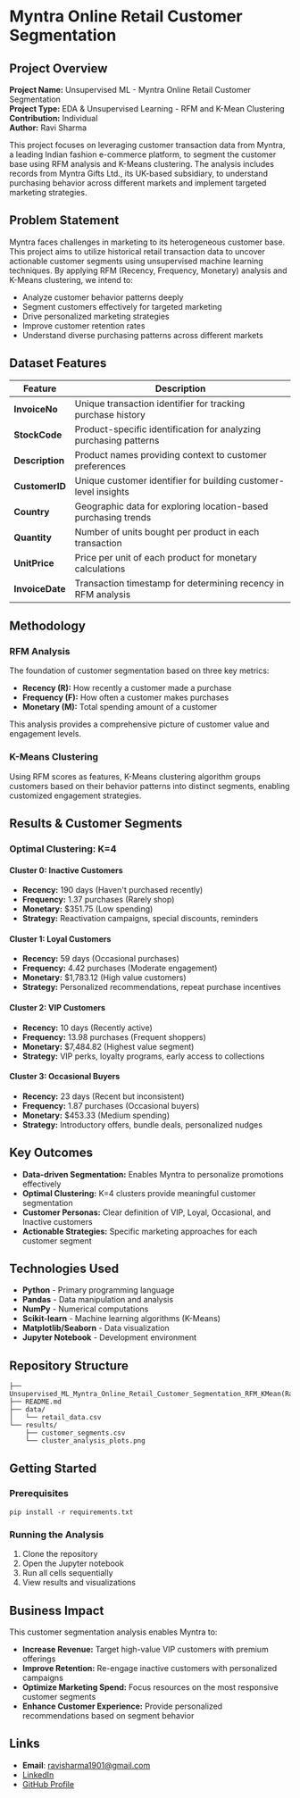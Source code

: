 # Myntra Online Retail Customer Segmentation

## Project Overview

**Project Name:** Unsupervised ML - Myntra Online Retail Customer Segmentation  
**Project Type:** EDA & Unsupervised Learning - RFM and K-Mean Clustering  
**Contribution:** Individual  
**Author:** Ravi Sharma

This project focuses on leveraging customer transaction data from Myntra, a leading Indian fashion e-commerce platform, to segment the customer base using RFM analysis and K-Means clustering. The analysis includes records from Myntra Gifts Ltd., its UK-based subsidiary, to understand purchasing behavior across different markets and implement targeted marketing strategies.

## Problem Statement

Myntra faces challenges in marketing to its heterogeneous customer base. This project aims to utilize historical retail transaction data to uncover actionable customer segments using unsupervised machine learning techniques. By applying RFM (Recency, Frequency, Monetary) analysis and K-Means clustering, we intend to:

- Analyze customer behavior patterns deeply
- Segment customers effectively for targeted marketing
- Drive personalized marketing strategies
- Improve customer retention rates
- Understand diverse purchasing patterns across different markets

## Dataset Features

| Feature | Description |
|---------|-------------|
| **InvoiceNo** | Unique transaction identifier for tracking purchase history |
| **StockCode** | Product-specific identification for analyzing purchasing patterns |
| **Description** | Product names providing context to customer preferences |
| **CustomerID** | Unique customer identifier for building customer-level insights |
| **Country** | Geographic data for exploring location-based purchasing trends |
| **Quantity** | Number of units bought per product in each transaction |
| **UnitPrice** | Price per unit of each product for monetary calculations |
| **InvoiceDate** | Transaction timestamp for determining recency in RFM analysis |

## Methodology

### RFM Analysis
The foundation of customer segmentation based on three key metrics:

- **Recency (R):** How recently a customer made a purchase
- **Frequency (F):** How often a customer makes purchases  
- **Monetary (M):** Total spending amount of a customer

This analysis provides a comprehensive picture of customer value and engagement levels.

### K-Means Clustering
Using RFM scores as features, K-Means clustering algorithm groups customers based on their behavior patterns into distinct segments, enabling customized engagement strategies.

## Results & Customer Segments

### Optimal Clustering: K=4

#### Cluster 0: Inactive Customers
- **Recency:** 190 days (Haven't purchased recently)
- **Frequency:** 1.37 purchases (Rarely shop)
- **Monetary:** $351.75 (Low spending)
- **Strategy:** Reactivation campaigns, special discounts, reminders

#### Cluster 1: Loyal Customers
- **Recency:** 59 days (Occasional purchases)
- **Frequency:** 4.42 purchases (Moderate engagement)
- **Monetary:** $1,783.12 (High value customers)
- **Strategy:** Personalized recommendations, repeat purchase incentives

#### Cluster 2: VIP Customers
- **Recency:** 10 days (Recently active)
- **Frequency:** 13.98 purchases (Frequent shoppers)
- **Monetary:** $7,484.82 (Highest value segment)
- **Strategy:** VIP perks, loyalty programs, early access to collections

#### Cluster 3: Occasional Buyers 
- **Recency:** 23 days (Recent but inconsistent)
- **Frequency:** 1.87 purchases (Occasional buyers)
- **Monetary:** $453.33 (Medium spending)
- **Strategy:** Introductory offers, bundle deals, personalized nudges

## Key Outcomes

- **Data-driven Segmentation:** Enables Myntra to personalize promotions effectively
- **Optimal Clustering:** K=4 clusters provide meaningful customer segmentation
- **Customer Personas:** Clear definition of VIP, Loyal, Occasional, and Inactive customers
- **Actionable Strategies:** Specific marketing approaches for each customer segment

## Technologies Used

- **Python** - Primary programming language
- **Pandas** - Data manipulation and analysis
- **NumPy** - Numerical computations
- **Scikit-learn** - Machine learning algorithms (K-Means)
- **Matplotlib/Seaborn** - Data visualization
- **Jupyter Notebook** - Development environment

## Repository Structure

```
├── Unsupervised_ML_Myntra_Online_Retail_Customer_Segmentation_RFM_KMean(Ravi_Sharma).ipynb
├── README.md
├── data/
│   └── retail_data.csv
└── results/
    ├── customer_segments.csv
    └── cluster_analysis_plots.png
```

## Getting Started

### Prerequisites

    pip install -r requirements.txt

### Running the Analysis
1. Clone the repository
2. Open the Jupyter notebook
3. Run all cells sequentially
4. View results and visualizations

## Business Impact

This customer segmentation analysis enables Myntra to:
- **Increase Revenue:** Target high-value VIP customers with premium offerings
- **Improve Retention:** Re-engage inactive customers with personalized campaigns
- **Optimize Marketing Spend:** Focus resources on the most responsive customer segments
- **Enhance Customer Experience:** Provide personalized recommendations based on segment behavior

## Links

* **Email**: [ravisharma1901@gmail.com](mailto:ravisharma1901@gmail.com)
* [LinkedIn](https://www.linkedin.com/in/ravi-sharma-ab8ba17a/)  
* [GitHub Profile](https://github.com/RaviSharma1901)

